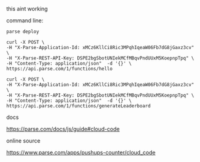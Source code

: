 this aint working


command line: 

    parse deploy

    curl -X POST \
    -H "X-Parse-Application-Id: xMCz6KllCi8Ric3MPqhIqeaW06Fb7dG8jGaxz3cv" \
    -H "X-Parse-REST-API-Key: DSPE2bgSbotUNIekMCfMBqvPndUUxM5KoepnpTpq" \
    -H "Content-Type: application/json"  -d '{}' \
    https://api.parse.com/1/functions/hello

    curl -X POST \
    -H "X-Parse-Application-Id: xMCz6KllCi8Ric3MPqhIqeaW06Fb7dG8jGaxz3cv" \
    -H "X-Parse-REST-API-Key: DSPE2bgSbotUNIekMCfMBqvPndUUxM5KoepnpTpq" \
    -H "Content-Type: application/json"  -d '{}' \
    https://api.parse.com/1/functions/generateLeaderboard

docs

https://parse.com/docs/js/guide#cloud-code

online source

https://www.parse.com/apps/pushups-counter/cloud_code

